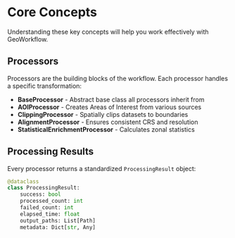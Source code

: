 # Core Concepts

Understanding these key concepts will help you work effectively with GeoWorkflow.

## Processors

Processors are the building blocks of the workflow. Each processor handles a specific transformation:

- **BaseProcessor** - Abstract base class all processors inherit from
- **AOIProcessor** - Creates Areas of Interest from various sources
- **ClippingProcessor** - Spatially clips datasets to boundaries
- **AlignmentProcessor** - Ensures consistent CRS and resolution
- **StatisticalEnrichmentProcessor** - Calculates zonal statistics

## Processing Results

Every processor returns a standardized `ProcessingResult` object:
```python
@dataclass
class ProcessingResult:
    success: bool
    processed_count: int
    failed_count: int
    elapsed_time: float
    output_paths: List[Path]
    metadata: Dict[str, Any]